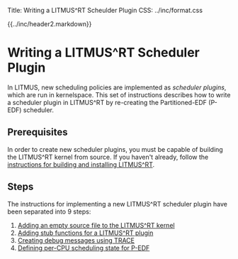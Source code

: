 Title:  Writing a LITMUS^RT Scheulder Plugin
CSS:    ../inc/format.css

{{../inc/header2.markdown}}

Writing a LITMUS^RT Scheduler Plugin
====================================

In LITMUS, new scheduling policies are implemented as *scheduler plugins*, which are run in kernelspace. This set of instructions describes how to write a scheduler plugin in LITMUS^RT by re-creating the Partitioned-EDF (P-EDF) scheduler.

## Prerequisites

In order to create new scheduler plugins, you must be capable of building the LITMUS^RT kernel from source. If you haven't already, follow the [instructions for building and installing LITMUS^RT](../instructions.html).

## Steps

The instructions for implementing a new LITMUS^RT scheduler plugin have been separated into 9 steps:

 1. [Adding an empty source file to the LITMUS^RT kernel](plugin_step_1.html)
 2. [Adding stub functions for a LITMUS^RT plugin](plugin_step_2.html)
 3. [Creating debug messages using TRACE](plugin_step_3.html)
 4. [Defining per-CPU scheduling state for P-EDF](plugin_step_4.html)

